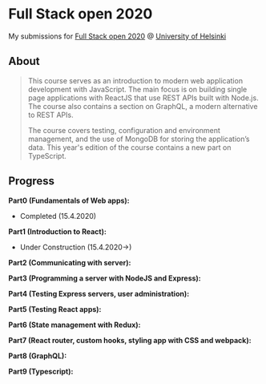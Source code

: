 Full Stack open 2020
======

My submissions for [Full Stack open 2020](https://fullstackopen.com/ "Full Stack open 2020") @ [University of Helsinki](https://www.helsinki.fi/ "University of Helsinki")

## About
>This course serves as an introduction to modern web application development with JavaScript. The main focus is on building single page applications with ReactJS that use REST APIs built with Node.js. The course also contains a section on GraphQL, a modern alternative to REST APIs.
>
>The course covers testing, configuration and environment management, and the use of MongoDB for storing the application’s data.
>This year's edition of the course contains a new part on TypeScript.

## Progress

**Part0 (Fundamentals of Web apps):** 
  * Completed (15.4.2020)

**Part1 (Introduction to React):**
  * Under Construction (15.4.2020->)

**Part2 (Communicating with server):**

**Part3 (Programming a server with NodeJS and Express):**

**Part4 (Testing Express servers, user administration):**

**Part5 (Testing React apps):**

**Part6 (State management with Redux):**

**Part7 (React router, custom hooks, styling app with CSS and webpack):**

**Part8 (GraphQL):**

**Part9 (Typescript):**
